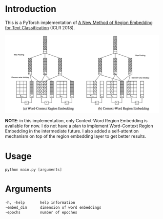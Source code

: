 # Introduction

This is a PyTorch implementation of [A New Method of Region Embedding for Text Classification](https://openreview.net/pdf?id=BkSDMA36Z)  (ICLR 2018).

![region embedding](figures/region_embedding.png)

**NOTE**: in this implementation, only Context-Word Region Embedding is available for now. I do not have a plan to implement Word-Context Region Embedding
in the intermediate future. I also added a self-attention mechanism on top of the region embedding layer to get better results.

# Usage
```
python main.py [arguments]

```

# Arguments
```
-h, -help       help information
-embed_dim      dimension of word embeddings
-epochs         number of epoches

```